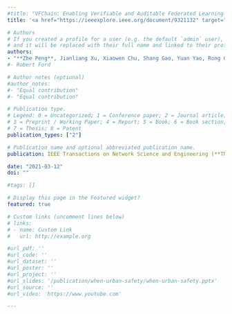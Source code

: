 ```yaml
---
#title: "VFChain: Enabling Verifiable and Auditable Federated Learning via Blockchain Systems"
title: '<a href="https://ieeexplore.ieee.org/document/9321132" target="_blank">VFChain: Enabling Verifiable and Auditable Federated Learning via Blockchain Systems</a>'

# Authors
# If you created a profile for a user (e.g. the default `admin` user), write the username (folder name) here 
# and it will be replaced with their full name and linked to their profile.
authors: 
- "**Zhe Peng**, Jianliang Xu, Xiaowen Chu, Shang Gao, Yuan Yao, Rong Gu, and Yuzhe Tang"
#- Robert Ford

# Author notes (optional)
#author_notes:
#- "Equal contribution"
#- "Equal contribution"

# Publication type.
# Legend: 0 = Uncategorized; 1 = Conference paper; 2 = Journal article;
# 3 = Preprint / Working Paper; 4 = Report; 5 = Book; 6 = Book section;
# 7 = Thesis; 8 = Patent
publication_types: ["2"]

# Publication name and optional abbreviated publication name.
publication: IEEE Transactions on Network Science and Engineering (**TNSE**)

date: "2021-03-12"
doi: ""

#tags: []

# Display this page in the Featured widget?
featured: true

# Custom links (uncomment lines below)
# links:
# - name: Custom Link
#   url: http://example.org

#url_pdf: ''
#url_code: ''
#url_dataset: ''
#url_poster: ''
#url_project: ''
#url_slides: '/publication/when-urban-safety/when-urban-safety.pptx'
#url_source: ''
#url_video: 'https://www.youtube.com'

---
```


